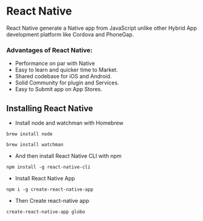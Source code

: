 # React Native

React Native generate a Native app from JavaScript unlike other Hybrid App development platform like Cordova and PhoneGap.

### Advantages of React Native:
- Performance on par with Native
- Easy to learn and quicker time to Market.
- Shared codebase for iOS and Android.
- Solid Community for plugin and Services.
- Easy to Submit app on App Stores.

## Installing React Native
- Install node and watchman with Homebrew

`brew install node`

`brew install watchman`

- And then install React Native CLI with npm

`npm install -g react-native-cli`

- Install React Native App

`npm i -g create-react-native-app`

- Then Create react-native app

`create-react-native-app globo`

